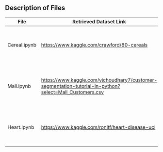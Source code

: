 ## Description of Files

File | Retrieved Dataset Link | Description|
-----| ---------------------- | -----------|
Cereal.ipynb | https://www.kaggle.com/crawford/80-cereals | Utilized Linear Regression to  Predict Rating based on features.|
Mall.ipynb | https://www.kaggle.com/vjchoudhary7/customer-segmentation-tutorial-in-python?select=Mall_Customers.csv | Data cleaning and simple summary statistics with visualizations|
Heart.ipynb | https://www.kaggle.com/ronitf/heart-disease-uci | Creating a Classification Decision Tree and Logistic Regression|